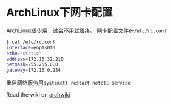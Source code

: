 # ArchLinux下网卡配置
ArchLinux很少用，过会不用就蛋疼。
网卡配置文件在`/etc/rc.conf`
```zsh
$ cat /etc/rc.conf 
interface=enp1s0f0
eth0="static"
address=172.16.32.210
netmask=255.255.0.0
gateway=172.16.0.254
```


重启网络服务用`systemctl restart netctl.service`

Read the wiki on [archwiki](https://wiki.archlinux.org/index.php/Systemd#Using_units)
